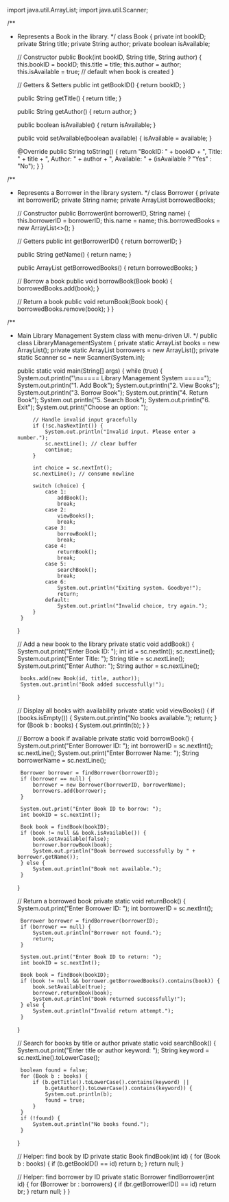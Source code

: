 import java.util.ArrayList;
import java.util.Scanner;

/**
 * Represents a Book in the library.
 */
class Book {
    private int bookID;
    private String title;
    private String author;
    private boolean isAvailable;

    // Constructor
    public Book(int bookID, String title, String author) {
        this.bookID = bookID;
        this.title = title;
        this.author = author;
        this.isAvailable = true; // default when book is created
    }

    // Getters & Setters
    public int getBookID() {
        return bookID;
    }

    public String getTitle() {
        return title;
    }

    public String getAuthor() {
        return author;
    }

    public boolean isAvailable() {
        return isAvailable;
    }

    public void setAvailable(boolean available) {
        isAvailable = available;
    }

    @Override
    public String toString() {
        return "BookID: " + bookID +
                ", Title: " + title +
                ", Author: " + author +
                ", Available: " + (isAvailable ? "Yes" : "No");
    }
}

/**
 * Represents a Borrower in the library system.
 */
class Borrower {
    private int borrowerID;
    private String name;
    private ArrayList<Book> borrowedBooks;

    // Constructor
    public Borrower(int borrowerID, String name) {
        this.borrowerID = borrowerID;
        this.name = name;
        this.borrowedBooks = new ArrayList<>();
    }

    // Getters
    public int getBorrowerID() {
        return borrowerID;
    }

    public String getName() {
        return name;
    }

    public ArrayList<Book> getBorrowedBooks() {
        return borrowedBooks;
    }

    // Borrow a book
    public void borrowBook(Book book) {
        borrowedBooks.add(book);
    }

    // Return a book
    public void returnBook(Book book) {
        borrowedBooks.remove(book);
    }
}

/**
 * Main Library Management System class with menu-driven UI.
 */
public class LibraryManagementSystem {
    private static ArrayList<Book> books = new ArrayList<Book>();
    private static ArrayList<Borrower> borrowers = new ArrayList<Borrower>();
    private static Scanner sc = new Scanner(System.in);

    public static void main(String[] args) {
        while (true) {
            System.out.println("\n===== Library Management System =====");
            System.out.println("1. Add Book");
            System.out.println("2. View Books");
            System.out.println("3. Borrow Book");
            System.out.println("4. Return Book");
            System.out.println("5. Search Book");
            System.out.println("6. Exit");
            System.out.print("Choose an option: ");

            // Handle invalid input gracefully
            if (!sc.hasNextInt()) {
                System.out.println("Invalid input. Please enter a number.");
                sc.nextLine(); // clear buffer
                continue;
            }

            int choice = sc.nextInt();
            sc.nextLine(); // consume newline

            switch (choice) {
                case 1:
                    addBook();
                    break;
                case 2:
                    viewBooks();
                    break;
                case 3:
                    borrowBook();
                    break;
                case 4:
                    returnBook();
                    break;
                case 5:
                    searchBook();
                    break;
                case 6:
                    System.out.println("Exiting system. Goodbye!");
                    return;
                default:
                    System.out.println("Invalid choice, try again.");
            }
        }
    }

    // Add a new book to the library
    private static void addBook() {
        System.out.print("Enter Book ID: ");
        int id = sc.nextInt();
        sc.nextLine();
        System.out.print("Enter Title: ");
        String title = sc.nextLine();
        System.out.print("Enter Author: ");
        String author = sc.nextLine();

        books.add(new Book(id, title, author));
        System.out.println("Book added successfully!");
    }

    // Display all books with availability
    private static void viewBooks() {
        if (books.isEmpty()) {
            System.out.println("No books available.");
            return;
        }
        for (Book b : books) {
            System.out.println(b);
        }
    }

    // Borrow a book if available
    private static void borrowBook() {
        System.out.print("Enter Borrower ID: ");
        int borrowerID = sc.nextInt();
        sc.nextLine();
        System.out.print("Enter Borrower Name: ");
        String borrowerName = sc.nextLine();

        Borrower borrower = findBorrower(borrowerID);
        if (borrower == null) {
            borrower = new Borrower(borrowerID, borrowerName);
            borrowers.add(borrower);
        }

        System.out.print("Enter Book ID to borrow: ");
        int bookID = sc.nextInt();

        Book book = findBook(bookID);
        if (book != null && book.isAvailable()) {
            book.setAvailable(false);
            borrower.borrowBook(book);
            System.out.println("Book borrowed successfully by " + borrower.getName());
        } else {
            System.out.println("Book not available.");
        }
    }

    // Return a borrowed book
    private static void returnBook() {
        System.out.print("Enter Borrower ID: ");
        int borrowerID = sc.nextInt();

        Borrower borrower = findBorrower(borrowerID);
        if (borrower == null) {
            System.out.println("Borrower not found.");
            return;
        }

        System.out.print("Enter Book ID to return: ");
        int bookID = sc.nextInt();

        Book book = findBook(bookID);
        if (book != null && borrower.getBorrowedBooks().contains(book)) {
            book.setAvailable(true);
            borrower.returnBook(book);
            System.out.println("Book returned successfully!");
        } else {
            System.out.println("Invalid return attempt.");
        }
    }

    // Search for books by title or author
    private static void searchBook() {
        System.out.print("Enter title or author keyword: ");
        String keyword = sc.nextLine().toLowerCase();

        boolean found = false;
        for (Book b : books) {
            if (b.getTitle().toLowerCase().contains(keyword) ||
                b.getAuthor().toLowerCase().contains(keyword)) {
                System.out.println(b);
                found = true;
            }
        }
        if (!found) {
            System.out.println("No books found.");
        }
    }

    // Helper: find book by ID
    private static Book findBook(int id) {
        for (Book b : books) {
            if (b.getBookID() == id) return b;
        }
        return null;
    }

    // Helper: find borrower by ID
    private static Borrower findBorrower(int id) {
        for (Borrower br : borrowers) {
            if (br.getBorrowerID() == id) return br;
        }
        return null;
    }
}

